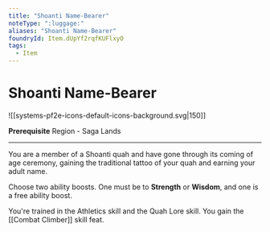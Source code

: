 ```yaml
---
title: "Shoanti Name-Bearer"
noteType: ":luggage:"
aliases: "Shoanti Name-Bearer"
foundryId: Item.dUpYf2rqfKUFlxyO
tags:
  - Item
---
```


# Shoanti Name-Bearer
![[systems-pf2e-icons-default-icons-background.svg|150]]

**Prerequisite** Region - Saga Lands

* * *

You are a member of a Shoanti quah and have gone through its coming of age ceremony, gaining the traditional tattoo of your quah and earning your adult name.

Choose two ability boosts. One must be to **Strength** or **Wisdom**, and one is a free ability boost.

You're trained in the Athletics skill and the Quah Lore skill. You gain the [[Combat Climber]] skill feat.
